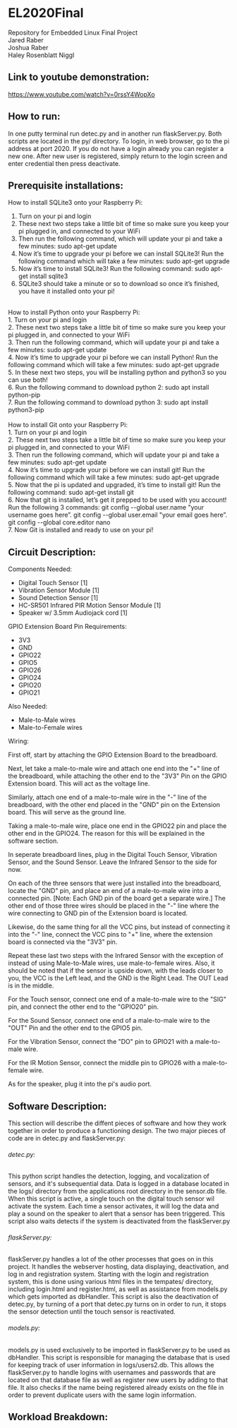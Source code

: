 # EL2020Final<br />
Repository for Embedded Linux Final Project<br />
Jared Raber<br />
Joshua Raber<br />
Haley Rosenblatt Niggl<br />

## Link to youtube demonstration:
https://www.youtube.com/watch?v=0rssY4WopXo<br />

## How to run:<br />
In one putty terminal run detec.py and in another run flaskServer.py. Both scripts are located in the py/ directory.
To login, in web browser, go to the pi address at port 2020. If you do not have a login already you can register a new one. After new user is registered, simply return to the login screen and enter credential then press deactivate.

## Prerequisite installations:<br />
How to install SQLite3 onto your Raspberry Pi:<br />
1. Turn on your pi and login<br />
2. These next two steps take a little bit of time so make sure you keep your pi plugged in, and connected to your WiFi<br />
3. Then run the following command, which will update your pi and take a few minutes: sudo apt-get update<br />
4. Now it’s time to upgrade your pi before we can install SQLite3! Run the following command which will take a few minutes: sudo apt-get upgrade <br />
5. Now it’s time to install SQLite3! Run the following command: sudo apt-get install sqlite3<br />
6. SQLite3 should take a minute or so to download so once it’s finished, you have it installed onto your pi!<br />
<br />
How to install Python onto your Raspberry Pi:<br />
1. Turn on your pi and login<br />
2. These next two steps take a little bit of time so make sure you keep your pi plugged in, and connected to your WiFi<br />
3. Then run the following command, which will update your pi and take a few minutes: sudo apt-get update<br />
4. Now it’s time to upgrade your pi before we can install Python! Run the following command which will take a few minutes: sudo apt-get upgrade <br />
5. In these next two steps, you will be installing python and python3 so you can use both!<br />
6. Run the following command to download python 2: sudo apt install python-pip<br />
7. Run the following command to download python 3: sudo apt install python3-pip<br />
<br />
How to install Git onto your Raspberry Pi:<br />
1. Turn on your pi and login<br />
2. These next two steps take a little bit of time so make sure you keep your pi plugged in, and connected to your WiFi<br />
3. Then run the following command, which will update your pi and take a few minutes: sudo apt-get update<br />
4. Now it’s time to upgrade your pi before we can install git! Run the following command which will take a few minutes: sudo apt-get upgrade<br />
5. Now that the pi is updated and upgraded, it’s time to install git! Run the following command: sudo apt-get install git<br />
6. Now that git is installed, let’s get it prepped to be used with you account! Run the following 3 commands: git config --global user.name "your username goes here”.                        git config --global user.email "your email goes here”.                                git config --global core.editor nano<br />
7. Now Git is installed and ready to use on your pi!<br />

## Circuit Description:<br />
Components Needed: <br />
- Digital Touch Sensor [1]<br />
- Vibration Sensor Module [1]<br />
- Sound Detection Sensor [1]<br />
- HC-SR501 Infrared PIR Motion Sensor Module [1]<br />
- Speaker w/ 3.5mm Audiojack cord [1]<br />

GPIO Extension Board Pin Requirements:<br />
- 3V3<br />
- GND<br />
- GPIO22<br />
- GPIO5<br />
- GPIO26<br />
- GPIO24<br />
- GPIO20<br />
- GPIO21<br />

Also Needed:<br />
- Male-to-Male wires<br />
- Male-to-Female wires<br />

Wiring:<br />

First off, start by attaching the GPIO Extension Board to the breadboard.<br />

Next, let take a male-to-male wire and attach one end into the "+" line of the breadboard, while attaching the other end to the "3V3" Pin on the 
GPIO Extension board. This will act as the voltage line.<br />

Similarly, attach one end of a male-to-male wire in the "-" line of the breadboard, with the other end placed in the "GND" pin on the Extension board.
This will serve as the ground line.<br />

Taking a male-to-male wire, place one end in the GPIO22 pin and place the other end in the GPIO24. The reason for this will be explained in the 
software section.<br />

In seperate breadboard lines, plug in the Digital Touch Sensor, Vibration Sensor, and the Sound Sensor. Leave the Infrared Sensor to the side for now.<br />

On each of the three sensors that were just installed into the breadboard, locate the "GND" pin, and place an end of a male-to-male wire into a connected
pin. [Note: Each GND pin of the board get a separate wire.] The other end of those three wires should be placed in the "-" line where the wire connecting
to GND pin of the Extension board is located.<br />

Likewise, do the same thing for all the VCC pins, but instead of connecting it into the "-" line, connect the VCC pins to "+" line, where the extension
board is connected via the "3V3" pin.<br />

Repeat these last two steps with the Infrared Sensor with the exception of instead of using Male-to-Male wires, use male-to-female wires. Also, it should be noted that if the sensor is upside down, with the leads closer to you, the VCC is the Left lead, and the GND is the Right Lead. The OUT Lead is in the middle.<br />

For the Touch sensor, connect one end of a male-to-male wire to the "SIG" pin, and connect the other end to the "GPIO20" pin.<br />

For the Sound Sensor, connect one end of a male-to-male wire to the "OUT" Pin and the other end to the GPIO5 pin.<br />

For the Vibration Sensor, connect the "DO" pin to GPIO21 with a male-to-male wire.<br />

For the IR Motion Sensor, connect the middle pin to GPIO26 with a male-to-female wire.<br />

As for the speaker, plug it into the pi's audio port.<br />

## Software Description:<br />
This section will describe the diffent pieces of software and how they work together in order to produce a functioning design. The two major pieces of code are in detec.py and flaskServer.py:<br />
  ###### detec.py:<br />
  This python script handles the detection, logging, and vocalization of sensors, and it's subsequential data. Data is logged                in a database located in the logs/ directory from the applications root directory in the sensor.db file. When this script is            active, a single touch on the digital touch sensor wil activate the system. Each time a sensor activates, it will log the                data and play a sound on the speaker to alert that a sensor has been triggered. This script also waits detects if the system            is deactivated from the flaskServer.py<br />
  ###### flaskServer.py:<br />
   flaskServer.py handles a lot of the other processes that goes on in this project. It handles the webserver hosting, data                displaying, deactivation, and log in and registration system. Starting with the login and registration system, this is done              using various html files in the tempates/ directory, including login.html and register.html, as well as assistance from                  models.py which gets imported as dbHandler. This script is also the deactivation of detec.py, by turning of a port that detec.py turns on in order to run, it stops the sensor detection until the touch sensor is reactivated.<br />
           
 ###### models.py:<br />
  models.py is used exclusively to be imported in flaskServer.py to be used as dbHandler. This script is responsible for managing the database that is used for keeping track of user information in logs/users2.db. This allows the flaskServer.py to handle logins with usernames and passwords that are located on that database file as well as register new users by adding to that file. It also checks if the name being registered already exists on the file in order to prevent duplicate users with the same login information.<br />

## Workload Breakdown:<br />
